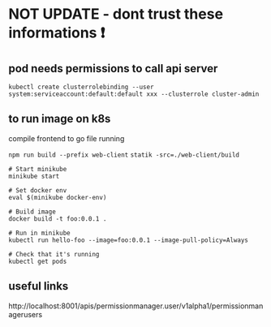 # NOT UPDATE - dont trust these informations ❗️

## pod needs permissions to call api server

`kubectl create clusterrolebinding --user system:serviceaccount:default:default xxx --clusterrole cluster-admin`

## to run image on k8s

compile frontend to go file running

`npm run build --prefix web-client`
`statik -src=./web-client/build`

```
# Start minikube
minikube start

# Set docker env
eval $(minikube docker-env)

# Build image
docker build -t foo:0.0.1 .

# Run in minikube
kubectl run hello-foo --image=foo:0.0.1 --image-pull-policy=Always

# Check that it's running
kubectl get pods
```

## useful links

http://localhost:8001/apis/permissionmanager.user/v1alpha1/permissionmanagerusers
